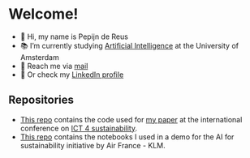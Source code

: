 # Welcome!

- 👋 Hi, my name is Pepijn de Reus
- 📚 I’m currently studying [Artificial Intelligence](https://www.uva.nl/en/programmes/masters/artificial-intelligence/artificial-intelligence.html) at the University of Amsterdam
- 📧 Reach me via [mail](mailto:pepijn.dereus@proton.me)
- 🔖 Or check my [LinkedIn profile](https://nl.linkedin.com/in/pepijndereus)

## Repositories
- [This repo](https://github.com/PepijndeReus/Privacy-Enhancing-ML) contains the code used for [my paper](https://ieeexplore.ieee.org/document/10292174) at the international conference on [ICT 4 sustainability](https://conf.researchr.org/home/ict4s-2023).
- [This repo](https://github.com/PepijndeReus/AMdEX_AF-KLM_Demo) contains the notebooks I used in a demo for the AI for sustainability initiative by Air France - KLM.

